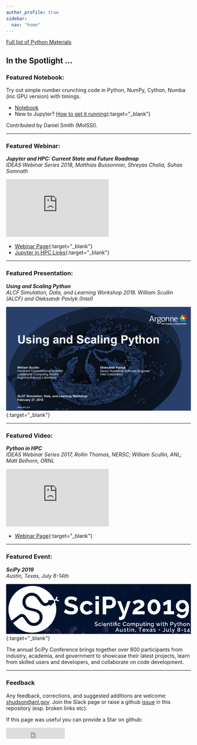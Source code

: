 ```yaml
---
author_profile: true
sidebar:
  nav: "home"
---
```


[Full list of Python Materials]({{site.baseurl}}/python-for-hpc/)


## In the Spotlight ...

### Featured Notebook:

Try out simple number crunching code in Python, NumPy, Cython, Numba (inc GPU version) with timings.
 - [Notebook]({{site.baseurl}}/notebooks/Compiled_Examples.ipynb)
 - New to Jupyter? [How to get it running]({{site.baseurl}}/notebooks/running-compiled-examples/){:target="_blank"}

 Contributed by Daniel Smith (MolSSI). 

---

### Featured Webinar:

***Jupyter and HPC: Current State and Future Roadmap***  
*IDEAS Webinar Series 2018, Matthias Bussonnier, Shreyas Cholia, Suhas Somnath*

<iframe width="280" height="157" src="https://www.youtube.com/embed/aKah_O5OZdE" frameborder="0" allow="autoplay; encrypted-media" allowfullscreen></iframe> 

 - [Webinar Page](https://www.exascaleproject.org/event/jupyter/){:target="_blank"}
 - [Jupyter in HPC Links]({{site.baseurl}}/python-for-hpc/#jupyter-notebooks){:target="_blank"}

---

### Featured Presentation:

***Using and Scaling Python***  
*ALCF Simulation, Data, and Learning Workshop 2018. William Scullin (ALCF) and Oleksandr Pavlyk (Intel)*

[<img src="images/pres_using_and_scaling_python.png">](https://www.alcf.anl.gov/files/Scullin-Pavlyk%20_SDL2018_Python.pdf){:target="_blank"}

 
<!--<iframe width="280" height="157" src="https://www.youtube.com/embed/14rbhkrRxUs" frameborder="0" allow="autoplay; encrypted-media" allowfullscreen></iframe>-->

---

### Featured Video:

***Python in HPC***  
*IDEAS Webinar Series 2017, Rollin Thomas, NERSC; William Scullin, ANL; Matt Belhorn, ORNL*

<iframe width="280" height="157" src="https://www.youtube.com/embed/lSrfZHu3BZw" frameborder="0" allow="autoplay; encrypted-media" allowfullscreen></iframe> 

 - [Webinar Page](https://www.exascaleproject.org/event/python-in-hpc-2){:target="_blank"}

---


### Featured Event:

***SciPy 2019***  
*Austin, Texas, July 8-14th*

[<img src="images/Scipy_Conference_2019.png">](https://www.scipy2019.scipy.org/){:target="_blank"}

The annual SciPy Conference brings together over 800 participants from industry, academia, and government to showcase their latest projects, learn from skilled users and developers, and collaborate on code development.

---

### Feedback

Any feedback, corrections, and suggested additions are welcome: shudson@anl.gov.
Join the Slack page or raise a github [issue](https://github.com/betterscientificsoftware/python-for-hpc/issues) in this repository (esp. broken links etc).

If this page was useful you can provide a Star on github:
<iframe src="https://ghbtns.com/github-btn.html?user=betterscientificsoftware&repo=python-for-hpc&type=star&count=false&size=large" frameborder="0" scrolling="0" width="160px" height="30px"></iframe>

<!--<iframe width="560" height="315" src="https://www.youtube.com/embed/14rbhkrRxUs" frameborder="0" allow="autoplay; encrypted-media" allowfullscreen></iframe>
<iframe width="560" height="315" src="https://www.youtube.com/embed/aKah_O5OZdE" frameborder="0" allow="autoplay; encrypted-media" allowfullscreen></iframe> -->
